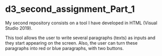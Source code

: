 # d3_second_assignment_Part_1
My second repository consists on a tool I have developed in HTML (Visual Studio 2019).

This tool allows the user to write several paragraphs (texts) as inputs and they start appearing on the screen. Also, the user can turn these paragraphs into red or blue paragraphs, with two buttons.
